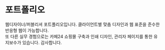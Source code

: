 # 포트폴리오
웹디자이너/퍼블리셔 포트폴리오입니다. 클라이언트별 맞춤 디자인과 웹 표준을 준수한 반응형 웹이 가능합니다. 
<br/>또 다른 실무 경험으로는 카페24 쇼핑몰 구축과 인쇄 디자인, 관리자 페이지를 통한 유지보수가 있습니다. 감사합니다.
